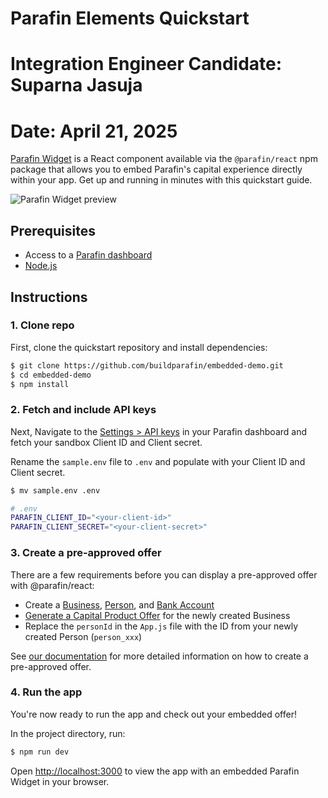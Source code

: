 # Parafin Elements Quickstart
# Integration Engineer Candidate: Suparna Jasuja
# Date: April 21, 2025


[Parafin Widget](https://docs.parafin.com/capital/present-offers/embedded/reference) is a React component available via the `@parafin/react` npm package that allows you to embed Parafin's capital experience directly within your app. Get up and running in minutes with this quickstart guide.

![Parafin Widget preview](/img/elements-preview.gif)

## Prerequisites

- Access to a [Parafin dashboard](https://dashboard.parafin.com)
- [Node.js](https://nodejs.org/en/)

## Instructions

### 1. Clone repo

First, clone the quickstart repository and install dependencies:

```bash
$ git clone https://github.com/buildparafin/embedded-demo.git
$ cd embedded-demo
$ npm install
```

### 2. Fetch and include API keys

Next, Navigate to the [Settings > API keys](https://dashboard.parafin.com/settings/api-keys) in your Parafin dashboard and fetch your sandbox Client ID and Client secret.

Rename the `sample.env` file to `.env` and populate with your Client ID and Client secret.

```bash
$ mv sample.env .env
```

```bash
# .env
PARAFIN_CLIENT_ID="<your-client-id>"
PARAFIN_CLIENT_SECRET="<your-client-secret>"
```

### 3. Create a pre-approved offer

There are a few requirements before you can display a pre-approved offer with @parafin/react:

- Create a [Business](https://docs.parafin.com/capital/share-data/methods/api#2-create-a-business), [Person](https://docs.parafin.com/capital/share-data/methods/api#3-create-a-person), and [Bank Account](https://docs.parafin.com/capital/share-data/methods/api#4-create-a-bank-account)
- [Generate a Capital Product Offer](https://docs.parafin.com/api#tag/Sandbox/operation/Generate%20Capital%20Product%20Offer) for the newly created Business
- Replace the `personId` in the `App.js` file with the ID from your newly created Person (`person_xxx`)

See [our documentation](https://docs.parafin.com/capital/present-offers/embedded/) for more detailed information on how to create a pre-approved offer.

### 4. Run the app

You're now ready to run the app and check out your embedded offer!

In the project directory, run:

```bash
$ npm run dev
```

Open [http://localhost:3000](http://localhost:3000) to view the app with an embedded Parafin Widget in your browser.
